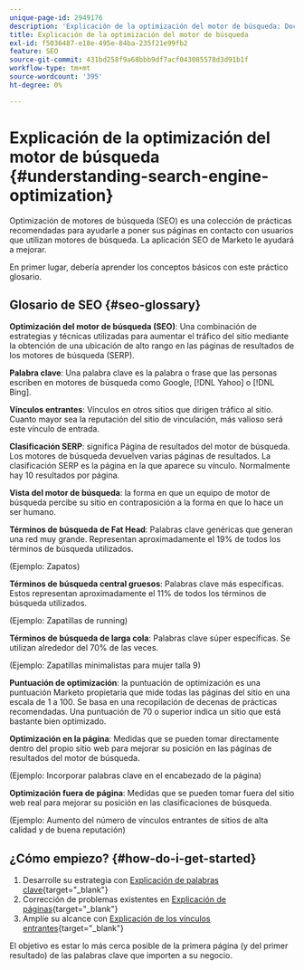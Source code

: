 ```yaml
---
unique-page-id: 2949176
description: 'Explicación de la optimización del motor de búsqueda: Documentos de Marketo: documentación del producto'
title: Explicación de la optimización del motor de búsqueda
exl-id: f5036487-e18e-495e-84ba-235f21e99fb2
feature: SEO
source-git-commit: 431bd258f9a68bbb9df7acf043085578d3d91b1f
workflow-type: tm+mt
source-wordcount: '395'
ht-degree: 0%

---
```


# Explicación de la optimización del motor de búsqueda {#understanding-search-engine-optimization}

Optimización de motores de búsqueda (SEO) es una colección de prácticas recomendadas para ayudarle a poner sus páginas en contacto con usuarios que utilizan motores de búsqueda. La aplicación SEO de Marketo le ayudará a mejorar.

En primer lugar, debería aprender los conceptos básicos con este práctico glosario.

## Glosario de SEO {#seo-glossary}

**Optimización del motor de búsqueda (SEO)**: Una combinación de estrategias y técnicas utilizadas para aumentar el tráfico del sitio mediante la obtención de una ubicación de alto rango en las páginas de resultados de los motores de búsqueda (SERP).

**Palabra clave**: Una palabra clave es la palabra o frase que las personas escriben en motores de búsqueda como Google, [!DNL Yahoo] o [!DNL Bing].

**Vínculos entrantes**: Vínculos en otros sitios que dirigen tráfico al sitio. Cuanto mayor sea la reputación del sitio de vinculación, más valioso será este vínculo de entrada.

**Clasificación SERP**: significa Página de resultados del motor de búsqueda. Los motores de búsqueda devuelven varias páginas de resultados. La clasificación SERP es la página en la que aparece su vínculo. Normalmente hay 10 resultados por página.

**Vista del motor de búsqueda**: la forma en que un equipo de motor de búsqueda percibe su sitio en contraposición a la forma en que lo hace un ser humano.

**Términos de búsqueda de Fat Head**: Palabras clave genéricas que generan una red muy grande. Representan aproximadamente el 19% de todos los términos de búsqueda utilizados.

(Ejemplo: Zapatos)

**Términos de búsqueda central gruesos**: Palabras clave más específicas. Estos representan aproximadamente el 11% de todos los términos de búsqueda utilizados.

(Ejemplo: Zapatillas de running)

**Términos de búsqueda de larga cola**: Palabras clave súper específicas. Se utilizan alrededor del 70% de las veces.

(Ejemplo: Zapatillas minimalistas para mujer talla 9)

**Puntuación de optimización**: la puntuación de optimización es una puntuación Marketo propietaria que mide todas las páginas del sitio en una escala de 1 a 100. Se basa en una recopilación de decenas de prácticas recomendadas. Una puntuación de 70 o superior indica un sitio que está bastante bien optimizado.

**Optimización en la página**: Medidas que se pueden tomar directamente dentro del propio sitio web para mejorar su posición en las páginas de resultados del motor de búsqueda.

(Ejemplo: Incorporar palabras clave en el encabezado de la página)

**Optimización fuera de página**: Medidas que se pueden tomar fuera del sitio web real para mejorar su posición en las clasificaciones de búsqueda.

(Ejemplo: Aumento del número de vínculos entrantes de sitios de alta calidad y de buena reputación)

## ¿Cómo empiezo? {#how-do-i-get-started}

1. Desarrolle su estrategia con [Explicación de palabras clave](/help/marketo/product-docs/additional-apps/seo/keywords/seo-understanding-keywords.md){target="_blank"}
1. Corrección de problemas existentes en [Explicación de páginas](/help/marketo/product-docs/additional-apps/seo/pages/seo-understanding-pages.md){target="_blank"}
1. Amplíe su alcance con [Explicación de los vínculos entrantes](/help/marketo/product-docs/additional-apps/seo/inbound-links/seo-understanding-inbound-links.md){target="_blank"}

El objetivo es estar lo más cerca posible de la primera página (y del primer resultado) de las palabras clave que importen a su negocio.
